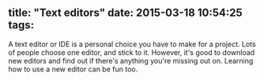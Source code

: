 title: "Text editors"
date: 2015-03-18 10:54:25
tags:
---

A text editor or IDE is a personal choice you have to make for a project. Lots of people choose one editor, and stick to it. However, it's good to download new editors and find out if there's anything you're missing out on. Learning how to use a new editor can be fun too.
